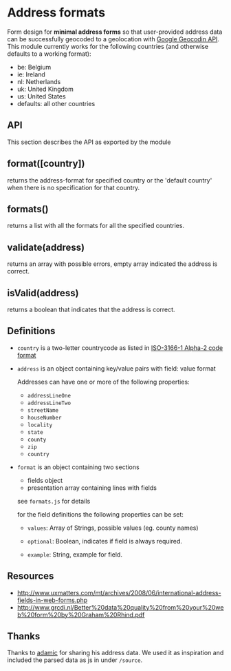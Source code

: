Address formats
================

Form design for **minimal address forms** so that user-provided address data can be successfully geocoded to a geolocation with [Google Geocodin API](https://developers.google.com/maps/documentation/geocoding/). This module currently works for the following countries (and otherwise defaults to a working format):

- be: Belgium
- ie: Ireland
- nl: Netherlands
- uk: United Kingdom
- us: United States
- defaults: all other countries

API
-----------------

This section describes the API as exported by the module

## format([country])

returns the address-format for specified country or the 'default country' when there is no specification for that country.

## formats()

returns a list with all the formats for all the specified countries.

## validate(address)

returns an array with possible errors, empty array indicated the address is correct.

## isValid(address)

returns a boolean that indicates that the address is correct.


Definitions
-----------------

- `country` is a two-letter countrycode as listed in [ISO-3166-1 Alpha-2 code format](http://en.wikipedia.org/wiki/ISO_3166-1_alpha-2#Officially_assigned_code_elements)

- `address` is an object containing key/value pairs with field: value format

	Addresses can have one or more of the following properties:

	- `addressLineOne`
	- `addressLineTwo`
	- `streetName`
	- `houseNumber`
	- `locality`
	- `state`
	- `county`
	- `zip`
	- `country`


- `format` is an object containing two sections

	- fields object
	- presentation array containing lines with fields

	see `formats.js` for details

	for the field definitions the following properties can be set:

	- `values`: Array of Strings, possible values (eg. county names)

	- `optional`: Boolean, indicates if field is always required.

	- `example`: String, example for field.

Resources
--------------------

- http://www.uxmatters.com/mt/archives/2008/06/international-address-fields-in-web-forms.php
- http://www.grcdi.nl/Better%20data%20quality%20from%20your%20web%20form%20by%20Graham%20Rhind.pdf


Thanks
--------------------

Thanks to [adamic](https://github.com/adamlc/address-format) for sharing his address data. We used it as inspiration and included the parsed data as js in under `/source`.
